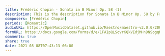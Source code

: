 ```yaml
---
title: Frédéric Chopin - Sonata in B Minor Op. 58 (1)
description: This is the description for Sonata in B Minor Op. 58 by Frédéric Chopin
composers: [Frédéric Chopin]
periods: [Romantic]
audioURL: https://OpenMusicDataset.github.io/Maestro/maestro-v3.0.0/2004/MIDI-Unprocessed_XP_18_R1_2004_04_ORIG_MID--AUDIO_18_R1_2004_07_Track07_wav.midi
formURL: https://docs.google.com/forms/d/e/1FAIpQLScvrKQkVEdjMHnDNSogqN3KcKfDSzpjyE5DOfsN9ah9cQE8qw/viewform
comments: true
share: true
date: 2021-08-08T07:43:13-06:00
---
```

